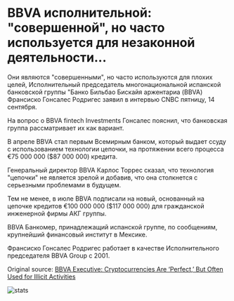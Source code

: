 # BBVA исполнительной: "совершенной", но часто используется для незаконной деятельности...

Они являются "совершенными", но часто используются для плохих целей, Исполнительный председатель многонациональной испанской банковской группы "Банко Бильбао Бискайя аржентариа (BBVA) Франсиско Гонсалес Родригес заявил в интервью CNBC пятницу, 14 сентября.

На вопрос о BBVA fintech Investments Гонсалес пояснил, что банковская группа рассматривает их как вариант.

В апреле BBVA стал первым Всемирным банком, который выдает ссуду с использованием технологии цепочки, на протяжении всего процесса €75 000 000 ($87 000 000) кредита.

Генеральный директор BBVA Карлос Торрес сказал, что технология "цепочки" не является зрелой и добавив, что она столкнется с серьезными проблемами в будущем.

Тем не менее, в июле BBVA подписали на новый, основанный на цепочке кредитов €100 000 000 ($117 000 000) для гражданской инженерной фирмы АКГ группы.

BBVA Банкомер, принадлежащий испанской группе, по сообщениям, крупнейший финансовый институт в Мексике.

Франсиско Гонсалес Родригес работает в качестве Исполнительного председателя BBVA Group с 2001.

Original source: [BBVA Executive: Cryptocurrencies Are ‘Perfect,’ But Often Used for Illicit Activities](https://cointelegraph.com/news/bbva-executive-cryptocurrencies-are-perfect-but-often-used-for-illicit-activities)

![stats](https://c.statcounter.com/11760860/0/a89fa40b/1/ "stats")